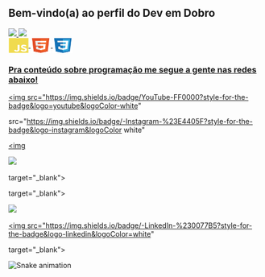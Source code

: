  ## Bem-vindo(a) ao perfil do Dev em Dobro

<div>

<a href="https://github.com/cadudevemdobro">


<img height="180em" src="https://github-readme-stats.vercel.app/api?username=cadudevendobro&show_icons=true&theme=tokyonight&include_all_commits=true&count_private=true" />

<img height="180em" src="https://github-readme-stats.vercel.app/api/top-langs/?username=cadudevemdobro&layout=compact&langs_count=6&theme-tokyonight"/>

  </div>

<div style="display: inline_block">

 <img align="center" alt="Js" height="30" width="40" src="https://raw.githubusercontent.com/devicons/devicon/master/icons/javascript/javascript-plain.svg">
 <img align="center" alt="HTML" height="30" width="40" src="https://raw.githubusercontent.com/devicons/devicon/master/icons/html5/html5-original.svg">
 <img align="center" alt="CSS" height="30" width="40" src="https://raw.githubusercontent.com/devicons/devicon/master/icons/css3/css3-original.svg">

  </div>


### Pra conteúdo sobre programação me segue a gente nas redes abaixo!

<div>

<a href="https://www.youtube.com/devemdobro" target="_blank"><img src="https://img.shields.io/badge/YouTube-FF0000?style-for-the-badge&logo=youtube&logoColor-white"

src="https://img.shields.io/badge/-Instagram-%23E4405F?style-for-the-badge&logo-instagram&logoColor white"

<a href="https://instagram.com/devemdobro" target="_blank"><img

<a href="https://discord.gg/5DVhGKVf4h" target="_blank"><img src="https://img.shields.io/badge/Discord-7289DA?style-for-the-badge&logo-discord&logoColor-white" target="_blank">

</a>

target="_blank"></a>

target="_blank"></a>

<a href="mailto:gemeos@devemdobro.com"><img src="https://img.shields.io/badge/-Gmail-%23333?style-for-the-badge&logo-gmail&logoColor white" target="_blank"></a>

<a href="https://www.linkedin.com/in/ricardohdias" target="_blank"><img src="https://img.shields.io/badge/-LinkedIn-%230077B5?style-for-the-badge&logo-linkedin&logoColor=white"

target="_blank"></a>

![Snake animation](https://github.com/devendobro/devendobro/blob/output/github-contribution-grid-snake.svg)

</div>
